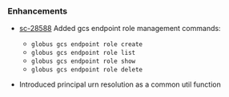 ### Enhancements

* [sc-28588](https://app.shortcut.com/globus/story/28588>)
  Added gcs endpoint role management commands:
    * `globus gcs endpoint role create`
    * `globus gcs endpoint role list`
    * `globus gcs endpoint role show`
    * `globus gcs endpoint role delete`

* Introduced principal urn resolution as a common util function
